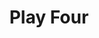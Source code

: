 ---
title: Play Four
description: This is a main page.
permalink: /play4

layout: post
sidenav: docs
---